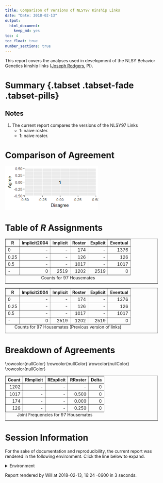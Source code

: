 ```yaml
---
title: Comparison of Versions of NLSY97 Kinship Links
date: "Date: 2018-02-13"
output:
  html_document:
    keep_md: yes
toc: 4
toc_float: true
number_sections: true
---
```


This report covers the analyses used in development of the NLSY Behavior Genetics kinship links ([Joseph Rodgers](https://www.vanderbilt.edu/psychological_sciences/bio/joe-rodgers), PI).

<!--  Set the working directory to the repository's base directory; this assumes the report is nested inside of two directories.-->


<!-- Set the report-wide options, and point to the external code file. -->


<!-- Load 'sourced' R files.  Suppress the output when loading sources. -->


<!-- Load packages, or at least verify they're available on the local machine.  Suppress the output when loading packages. -->


<!-- Load any global functions and variables declared in the R file.  Suppress the output. -->


<!-- Declare any global functions specific to a Rmd output.  Suppress the output. -->


<!-- Load the datasets.   -->


<!-- Tweak the datasets.   -->


# Summary {.tabset .tabset-fade .tabset-pills}

## Notes
1. The current report compares the versions of the NLSY97 Links
    * 1: naive roster.
    * 1: naive roster.

# Comparison of Agreement
![](figure-png/graph-roc-1.png)<!-- -->

# Table of *R* Assignments
<!-- html table generated in R 3.4.3 by xtable 1.8-2 package -->
<!-- Tue Feb 13 16:24:32 2018 -->
<table border=1>
<caption align="bottom"> Counts for 97 Housemates </caption>
<tr> <th> R </th> <th> Implicit2004 </th> <th> Implicit </th> <th> Roster </th> <th> Explicit </th> <th> Eventual </th>  </tr>
  <tr> <td> 0 </td> <td align="right"> - </td> <td align="right"> - </td> <td align="right"> 174 </td> <td align="right"> - </td> <td align="right"> 1376 </td> </tr>
  <tr> <td> 0.25 </td> <td align="right"> - </td> <td align="right"> - </td> <td align="right"> 126 </td> <td align="right"> - </td> <td align="right"> 126 </td> </tr>
  <tr> <td> 0.5 </td> <td align="right"> - </td> <td align="right"> - </td> <td align="right"> 1017 </td> <td align="right"> - </td> <td align="right"> 1017 </td> </tr>
  <tr> <td> - </td> <td align="right">   0 </td> <td align="right"> 2519 </td> <td align="right"> 1202 </td> <td align="right"> 2519 </td> <td align="right">   0 </td> </tr>
   </table>
<!-- html table generated in R 3.4.3 by xtable 1.8-2 package -->
<!-- Tue Feb 13 16:24:33 2018 -->
<table border=1>
<caption align="bottom"> Counts for 97 Housemates (Previous version of links) </caption>
<tr> <th> R </th> <th> Implicit2004 </th> <th> Implicit </th> <th> Roster </th> <th> Explicit </th> <th> Eventual </th>  </tr>
  <tr> <td> 0 </td> <td align="right"> - </td> <td align="right"> - </td> <td align="right"> 174 </td> <td align="right"> - </td> <td align="right"> 1376 </td> </tr>
  <tr> <td> 0.25 </td> <td align="right"> - </td> <td align="right"> - </td> <td align="right"> 126 </td> <td align="right"> - </td> <td align="right"> 126 </td> </tr>
  <tr> <td> 0.5 </td> <td align="right"> - </td> <td align="right"> - </td> <td align="right"> 1017 </td> <td align="right"> - </td> <td align="right"> 1017 </td> </tr>
  <tr> <td> - </td> <td align="right">   0 </td> <td align="right"> 2519 </td> <td align="right"> 1202 </td> <td align="right"> 2519 </td> <td align="right">   0 </td> </tr>
   </table>

# Breakdown of Agreements 
<!-- html table generated in R 3.4.3 by xtable 1.8-2 package -->
<!-- Tue Feb 13 16:24:33 2018 -->
<table border=1>
<caption align="bottom"> Joint Frequencies for 97 Housemates </caption>
<tr> <th> Count </th> <th> RImplicit </th> <th> RExplicit </th> <th> RRoster </th> <th> Delta </th>  </tr>
  \rowcolor{nullColor}  <tr> <td align="right"> 1202 </td> <td align="right"> - </td> <td align="right"> - </td> <td align="right"> - </td> <td align="right"> 0 </td> </tr>
   \rowcolor{nullColor} <tr> <td align="right"> 1017 </td> <td align="right"> - </td> <td align="right"> - </td> <td align="right"> 0.500 </td> <td align="right"> 0 </td> </tr>
   \rowcolor{nullColor} <tr> <td align="right"> 174 </td> <td align="right"> - </td> <td align="right"> - </td> <td align="right"> 0.000 </td> <td align="right"> 0 </td> </tr>
   \rowcolor{nullColor} <tr> <td align="right"> 126 </td> <td align="right"> - </td> <td align="right"> - </td> <td align="right"> 0.250 </td> <td align="right"> 0 </td> </tr>
   </table>



# Session Information
For the sake of documentation and reproducibility, the current report was rendered in the following environment.  Click the line below to expand.

<details>
  <summary>Environment <span class="glyphicon glyphicon-plus-sign"></span></summary>

```
Session info --------------------------------------------------------------------------------------
```

```
 setting  value                                      
 version  R version 3.4.3 Patched (2018-01-25 r74163)
 system   x86_64, mingw32                            
 ui       RTerm                                      
 language (EN)                                       
 collate  English_United States.1252                 
 tz       America/Chicago                            
 date     2018-02-13                                 
```

```
Packages ------------------------------------------------------------------------------------------
```

```
 package    * version    date       source                            
 assertthat   0.2.0      2017-04-11 CRAN (R 3.4.2)                    
 backports    1.1.2      2017-12-13 CRAN (R 3.4.3)                    
 base       * 3.4.3      2018-01-26 local                             
 bindr        0.1        2016-11-13 CRAN (R 3.4.2)                    
 bindrcpp     0.2        2017-06-17 CRAN (R 3.4.2)                    
 bit          1.1-12     2014-04-09 CRAN (R 3.4.1)                    
 bit64        0.9-7      2017-05-08 CRAN (R 3.4.1)                    
 blob         1.1.0      2017-06-17 CRAN (R 3.4.2)                    
 checkmate    1.8.5      2017-10-24 CRAN (R 3.4.2)                    
 colorspace   1.3-2      2016-12-14 CRAN (R 3.4.2)                    
 compiler     3.4.3      2018-01-26 local                             
 datasets   * 3.4.3      2018-01-26 local                             
 DBI          0.7        2017-06-18 CRAN (R 3.4.2)                    
 devtools     1.13.4     2017-11-09 CRAN (R 3.4.2)                    
 digest       0.6.15     2018-01-28 CRAN (R 3.4.3)                    
 dplyr        0.7.4.9000 2018-01-26 Github (tidyverse/dplyr@3f91e1e)  
 evaluate     0.10.1     2017-06-24 CRAN (R 3.4.2)                    
 ggplot2    * 2.2.1.9000 2017-12-20 Github (tidyverse/ggplot2@bfff1d8)
 glue         1.2.0      2017-10-29 CRAN (R 3.4.2)                    
 graphics   * 3.4.3      2018-01-26 local                             
 grDevices  * 3.4.3      2018-01-26 local                             
 grid         3.4.3      2018-01-26 local                             
 gtable       0.2.0      2016-02-26 CRAN (R 3.4.2)                    
 hms          0.4.1      2018-01-24 CRAN (R 3.4.3)                    
 htmltools    0.3.6      2017-04-28 CRAN (R 3.4.2)                    
 knitr      * 1.19       2018-01-29 CRAN (R 3.4.3)                    
 labeling     0.3        2014-08-23 CRAN (R 3.4.1)                    
 lazyeval     0.2.1      2017-10-29 CRAN (R 3.4.2)                    
 magrittr   * 1.5        2014-11-22 CRAN (R 3.4.2)                    
 memoise      1.1.0      2017-04-21 CRAN (R 3.4.2)                    
 methods    * 3.4.3      2018-01-26 local                             
 munsell      0.4.3      2016-02-13 CRAN (R 3.4.2)                    
 odbc         1.1.5      2018-01-23 CRAN (R 3.4.3)                    
 pillar       1.1.0      2018-01-14 CRAN (R 3.4.3)                    
 pkgconfig    2.0.1      2017-03-21 CRAN (R 3.4.2)                    
 plyr       * 1.8.4      2016-06-08 CRAN (R 3.4.2)                    
 purrr        0.2.4      2017-10-18 CRAN (R 3.4.2)                    
 R6           2.2.2      2017-06-17 CRAN (R 3.4.2)                    
 Rcpp         0.12.15    2018-01-20 CRAN (R 3.4.3)                    
 rlang        0.1.6.9003 2018-01-26 Github (tidyverse/rlang@b5da865)  
 rmarkdown    1.8        2017-11-17 CRAN (R 3.4.2)                    
 rprojroot    1.3-2      2018-01-03 CRAN (R 3.4.3)                    
 scales       0.5.0.9000 2017-10-11 Github (hadley/scales@d767915)    
 stats      * 3.4.3      2018-01-26 local                             
 stringi      1.1.6      2017-11-17 CRAN (R 3.4.2)                    
 stringr      1.2.0      2017-02-18 CRAN (R 3.4.2)                    
 testit       0.7.1      2017-12-21 Github (yihui/testit@8a346dd)     
 tibble       1.4.2      2018-01-22 CRAN (R 3.4.3)                    
 tidyselect   0.2.3      2017-11-06 CRAN (R 3.4.2)                    
 tools        3.4.3      2018-01-26 local                             
 utils      * 3.4.3      2018-01-26 local                             
 withr        2.1.1.9000 2017-12-20 Github (jimhester/withr@df18523)  
 xtable     * 1.8-2      2016-02-05 CRAN (R 3.4.2)                    
 yaml         2.1.16     2017-12-12 CRAN (R 3.4.3)                    
```
</details>



Report rendered by Will at 2018-02-13, 16:24 -0600 in 3 seconds.
